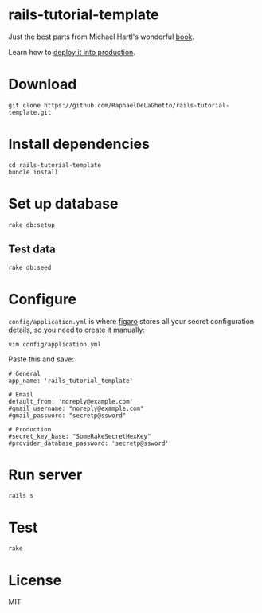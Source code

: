 # rails-tutorial-template

Just the best parts from Michael Hartl's wonderful [book](https://www.railstutorial.org/book).

Learn how to [deploy it into production](http://www.libertyseeds.ca/2015/03/31/Deploying-the-Rails-Tutorial-Sample-App/).

# Download

```
git clone https://github.com/RaphaelDeLaGhetto/rails-tutorial-template.git
```

# Install dependencies

```
cd rails-tutorial-template
bundle install
```

# Set up database

```
rake db:setup
```

## Test data

```
rake db:seed
```

# Configure

`config/application.yml` is where [figaro](https://github.com/laserlemon/figaro) stores all your secret configuration details, so you need to create it manually:

```
vim config/application.yml
```

Paste this and save:

```
# General
app_name: 'rails_tutorial_template'

# Email
default_from: 'noreply@example.com'
#gmail_username: "noreply@example.com"
#gmail_password: "secretp@ssword"

# Production
#secret_key_base: "SomeRakeSecretHexKey"
#provider_database_password: 'secretp@ssword'
```

# Run server

```
rails s
```

# Test

```
rake
```

# License

MIT
